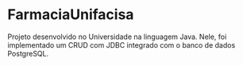# FarmaciaUnifacisa

Projeto desenvolvido no Universidade na linguagem Java. Nele, foi implementado um CRUD com JDBC integrado com o banco de dados PostgreSQL.
